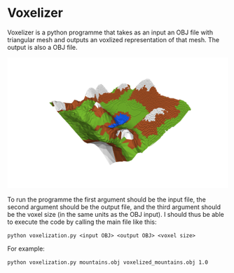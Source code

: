# Voxelizer

Voxelizer is a python programme that takes as an input an OBJ file with triangular mesh and outputs an voxlized representation of that mesh. The output is also a OBJ file. 

![voxelization](/obj_mountains/voxelizer_mountains.png)

To run the programme the first argument should be the input file, the second argument should be the output file, and the third argument should be the voxel size (in the same units as the OBJ input). I should thus be able to execute the code by calling the main file like this:
```
python voxelization.py <input OBJ> <output OBJ> <voxel size>
```
For example:
```
python voxelization.py mountains.obj voxelized_mountains.obj 1.0
```